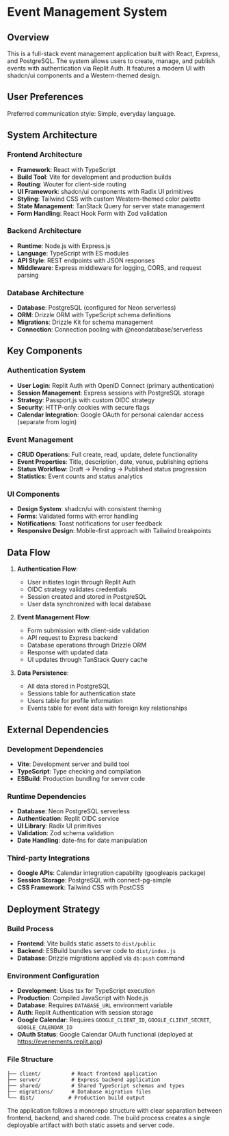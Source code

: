 # Event Management System

## Overview

This is a full-stack event management application built with React, Express, and PostgreSQL. The system allows users to create, manage, and publish events with authentication via Replit Auth. It features a modern UI with shadcn/ui components and a Western-themed design.

## User Preferences

Preferred communication style: Simple, everyday language.

## System Architecture

### Frontend Architecture
- **Framework**: React with TypeScript
- **Build Tool**: Vite for development and production builds
- **Routing**: Wouter for client-side routing
- **UI Framework**: shadcn/ui components with Radix UI primitives
- **Styling**: Tailwind CSS with custom Western-themed color palette
- **State Management**: TanStack Query for server state management
- **Form Handling**: React Hook Form with Zod validation

### Backend Architecture
- **Runtime**: Node.js with Express.js
- **Language**: TypeScript with ES modules
- **API Style**: REST endpoints with JSON responses
- **Middleware**: Express middleware for logging, CORS, and request parsing

### Database Architecture
- **Database**: PostgreSQL (configured for Neon serverless)
- **ORM**: Drizzle ORM with TypeScript schema definitions
- **Migrations**: Drizzle Kit for schema management
- **Connection**: Connection pooling with @neondatabase/serverless

## Key Components

### Authentication System
- **User Login**: Replit Auth with OpenID Connect (primary authentication)
- **Session Management**: Express sessions with PostgreSQL storage
- **Strategy**: Passport.js with custom OIDC strategy
- **Security**: HTTP-only cookies with secure flags
- **Calendar Integration**: Google OAuth for personal calendar access (separate from login)

### Event Management
- **CRUD Operations**: Full create, read, update, delete functionality
- **Event Properties**: Title, description, date, venue, publishing options
- **Status Workflow**: Draft → Pending → Published status progression
- **Statistics**: Event counts and status analytics

### UI Components
- **Design System**: shadcn/ui with consistent theming
- **Forms**: Validated forms with error handling
- **Notifications**: Toast notifications for user feedback
- **Responsive Design**: Mobile-first approach with Tailwind breakpoints

## Data Flow

1. **Authentication Flow**:
   - User initiates login through Replit Auth
   - OIDC strategy validates credentials
   - Session created and stored in PostgreSQL
   - User data synchronized with local database

2. **Event Management Flow**:
   - Form submission with client-side validation
   - API request to Express backend
   - Database operations through Drizzle ORM
   - Response with updated data
   - UI updates through TanStack Query cache

3. **Data Persistence**:
   - All data stored in PostgreSQL
   - Sessions table for authentication state
   - Users table for profile information
   - Events table for event data with foreign key relationships

## External Dependencies

### Development Dependencies
- **Vite**: Development server and build tool
- **TypeScript**: Type checking and compilation
- **ESBuild**: Production bundling for server code

### Runtime Dependencies
- **Database**: Neon PostgreSQL serverless
- **Authentication**: Replit OIDC service
- **UI Library**: Radix UI primitives
- **Validation**: Zod schema validation
- **Date Handling**: date-fns for date manipulation

### Third-party Integrations
- **Google APIs**: Calendar integration capability (googleapis package)
- **Session Storage**: PostgreSQL with connect-pg-simple
- **CSS Framework**: Tailwind CSS with PostCSS

## Deployment Strategy

### Build Process
- **Frontend**: Vite builds static assets to `dist/public`
- **Backend**: ESBuild bundles server code to `dist/index.js`
- **Database**: Drizzle migrations applied via `db:push` command

### Environment Configuration
- **Development**: Uses tsx for TypeScript execution
- **Production**: Compiled JavaScript with Node.js
- **Database**: Requires `DATABASE_URL` environment variable
- **Auth**: Replit Authentication with session storage
- **Google Calendar**: Requires `GOOGLE_CLIENT_ID`, `GOOGLE_CLIENT_SECRET`, `GOOGLE_CALENDAR_ID`
- **OAuth Status**: Google Calendar OAuth functional (deployed at https://evenements.replit.app)

### File Structure
```
├── client/          # React frontend application
├── server/          # Express backend application
├── shared/          # Shared TypeScript schemas and types
├── migrations/      # Database migration files
└── dist/           # Production build output
```

The application follows a monorepo structure with clear separation between frontend, backend, and shared code. The build process creates a single deployable artifact with both static assets and server code.
